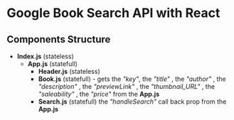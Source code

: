 # Google Book Search API with React

## Components Structure
* __Index.js__ (stateless)
    * __App.js__ (statefull)
        * __Header.js__ (stateless)
        * __Book.js__ (statefull) - gets the _"key"_, the _"title"_ , the _"author"_ , the _"description"_ , the _"previewLink"_ , the _"thumbnail_URL"_ , the _"saleability"_ , the _"price"_ from the __App.js__
        * __Search.js__ (statefull) the _"handleSearch"_ call back prop from the __App.js__

